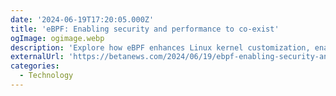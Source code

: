 ```yaml
---
date: '2024-06-19T17:20:05.000Z'
title: 'eBPF: Enabling security and performance to co-exist'
ogImage: ogimage.webp
description: 'Explore how eBPF enhances Linux kernel customization, enabling improved security and performance while offering deeper visibility and efficient packet processing in cloud native environments'
externalUrl: 'https://betanews.com/2024/06/19/ebpf-enabling-security-and-performance-to-co-exist/'
categories:
  - Technology
---
```

